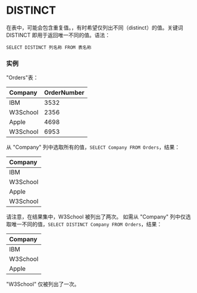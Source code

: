 DISTINCT
===


在表中，可能会包含重复值。，有时希望仅列出不同（distinct）的值。关键词 DISTINCT 即用于返回唯一不同的值。语法：

```
SELECT DISTINCT 列名称 FROM 表名称
```

### 实例

"Orders"表：

| Company    | OrderNumber  |
|:-----------|:-------------|
| IBM        | 3532         |
| W3School   | 2356         |
| Apple      | 4698         |
| W3School   | 6953         |

从 "Company" 列中选取所有的值，`SELECT Company FROM Orders`，结果：

| Company    |
|:-----------|
| IBM        |
| W3School   |
| Apple      |
| W3School   |

请注意，在结果集中，W3School 被列出了两次。
如需从 "Company" 列中仅选取唯一不同的值，`SELECT DISTINCT Company FROM Orders`，结果：

| Company    |
|:-----------|
| IBM        |
| W3School   |
| Apple      |

"W3School" 仅被列出了一次。
